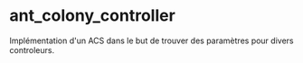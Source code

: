 # ant_colony_controller
Implémentation d'un ACS dans le but de trouver des paramètres pour divers controleurs.
